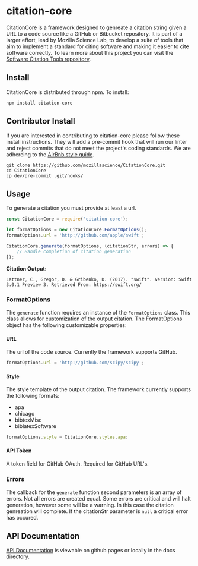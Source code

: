 # citation-core

CitationCore is a framework designed to genreate a citation string given a URL to a code source like a GitHub or Bitbucket repository.  It is part of a larger effort, lead by Mozilla Science Lab, to develop a suite of tools that aim to implement a standard for citing software and making it easier to cite software correctly.  To learn more about this project you can visit the [Software Citation Tools repository](https://github.com/mozillascience/software-citation-tools).

## Install
CitationCore is distributed through npm. To install:
```
npm install citation-core
```
## Contributor Install
If you are interested in contributing to citation-core please follow these install instructions. They will add a pre-commit hook that will run our linter and reject commits that do not meet the project's coding standards.  We are adhereing to the [AirBnb style guide](https://github.com/airbnb/javascript). 
```
git clone https://github.com/mozillascience/CitationCore.git
cd CitationCore
cp dev/pre-commit .git/hooks/
```
## Usage
To generate a citation you must provide at least a url.
```javascript
const CitationCore = require('citation-core');

let formatOptions = new CitationCore.FormatOptions();
formatOptions.url = 'http://github.com/apple/swift';

CitationCore.generate(formatOptions, (citationStr, errors) => {
	// Handle completion of citation generation
});
```
**Citation Output:**
```
Lattner, C., Gregor, D. & Gribenko, D. (2017). "swift". Version: Swift 3.0.1 Preview 3. Retrieved From: https://swift.org/ 
```
### FormatOptions
The `generate` function requires an instance of the `FormatOptions` class. This class allows for customization of the output citation.  The FormatOptions object has the following customizable properties:
#### URL
The url of the code source.  Currently the framework supports GitHub.
```javascript
formatOptions.url = 'http://github.com/scipy/scipy';
```
#### Style
The style template of the output citation. The framework currently supports the following formats:
* apa
* chicago
* bibtexMisc
* biblatexSoftware

```javascript
formatOptions.style = CitationCore.styles.apa;
```
#### API Token
A token field for GitHub OAuth. Required for GitHub URL's.
### Errors
The callback for the `generate` function second parameters is an array of errors. Not all errors are created equal. Some errors are critical and will halt generation, however some will be a warning.  In this case the citation genreation will complete. If the citationStr parameter is `null` a critical error has occured.

## API Documentation
[API Documentation](https://mozillascience.github.io/CitationCore/) is viewable on github pages or locally in the docs directory.
